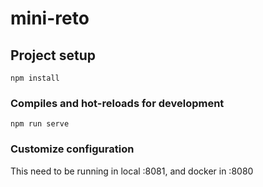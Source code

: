 # mini-reto

## Project setup
```
npm install
```

### Compiles and hot-reloads for development
```
npm run serve
```

### Customize configuration
 This need to be running in local  :8081, and docker in :8080
